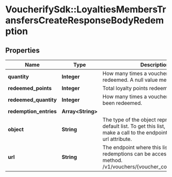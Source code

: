 # VoucherifySdk::LoyaltiesMembersTransfersCreateResponseBodyRedemption

## Properties

| Name | Type | Description | Notes |
| ---- | ---- | ----------- | ----- |
| **quantity** | **Integer** | How many times a voucher can be redeemed. A null value means unlimited. |  |
| **redeemed_points** | **Integer** | Total loyalty points redeemed. | [optional] |
| **redeemed_quantity** | **Integer** | How many times a voucher has already been redeemed. | [optional] |
| **redemption_entries** | **Array&lt;String&gt;** |  | [optional] |
| **object** | **String** | The type of the object represented is by default list. To get this list, you need to make a call to the endpoint returned in the url attribute. | [optional][default to &#39;list&#39;] |
| **url** | **String** | The endpoint where this list of redemptions can be accessed using a GET method. /v1/vouchers/{voucher_code}/redemptions | [optional] |

